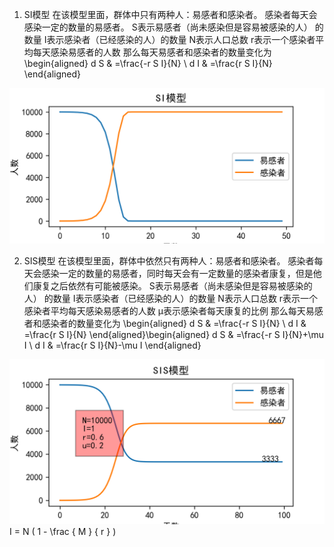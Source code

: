 1. SI模型
在该模型里面，群体中只有两种人：易感者和感染者。
感染者每天会感染一定的数量的易感者。
S表示易感者（尚未感染但是容易被感染的人） 的数量
I表示感染者（已经感染的人）的数量
N表示人口总数
r表示一个感染者平均每天感染易感者的人数
那么每天易感者和感染者的数量变化为
\begin{aligned}
d S & =\frac{-r S I}{N} \\
d I & =\frac{r S I}{N}
\end{aligned}

![可视化展示](/传染病/可视化/si.png)

2. SIS模型
在该模型里面，群体中依然只有两种人：易感者和感染者。
感染者每天会感染一定的数量的易感者，同时每天会有一定数量的感染者康复，但是他们康复之后依然有可能被感染。
S表示易感者（尚未感染但是容易被感染的人） 的数量
I表示感染者（已经感染的人）的数量
N表示人口总数
r表示一个感染者平均每天感染易感者的人数
μ表示感染者每天康复的比例
那么每天易感者和感染者的数量变化为
\begin{aligned}
d S & =\frac{-r S I}{N} \\
d I & =\frac{r S I}{N}
\end{aligned}\begin{aligned}
d S & =\frac{-r S I}{N}+\mu I \\
d I & =\frac{r S I}{N}-\mu I
\end{aligned}

![可视化展示](/传染病/可视化/sis.png)
I = N ( 1 - \frac { M } { r } )
